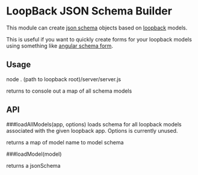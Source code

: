# LoopBack JSON Schema Builder


This module can create [json schema](http://json-schema.org/) objects based on [loopback](https://loopback.io/) models.

This is useful if you want to quickly create forms for your loopback models using something
like [angular schema form](http://schemaform.io/).

## Usage

node . (path to loopback root)/server/server.js

returns to console out a map of all schema models

## API

###loadAllModels(app, options)
loads schema for all loopback models associated with the given loopback app. Options is currently unused.

returns a map of model name to model schema

###loadModel(model)

returns a jsonSchema
